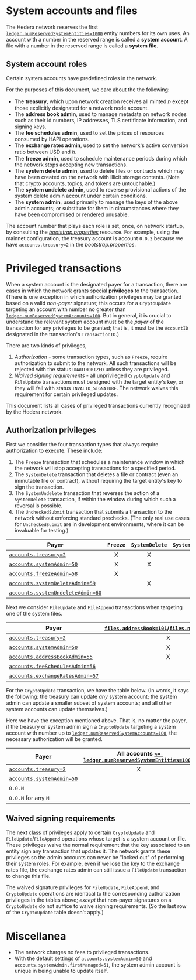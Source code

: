 # System accounts and files

The Hedera network reserves the first 
[`ledger.numReservedSystemEntities=1000`](../hedera-node/src/main/resources/bootstrap.properties#L38) 
entity numbers for its own uses. 
An account with a number in the reserved range is called a **system account**. 
A file with a number in the reserved range is called a **system file**. 

## System account roles

Certain system accounts have predefined roles in the network. 

For the purposes of this document, we care about the the following:
 - The **treasury**, which upon network creation receives all minted ℏ except those
 explicitly designated for a network node account. 
 - The **address book admin**, used to manage metadata on network nodes 
 such as their id numbers, IP addresses, TLS certificate information, and signing keys.
 - The **fee schedules admin**, used to set the prices of resources consumed 
 by HAPI operations.
 - The **exchange rates admin**, used to set the network's active conversion
 ratio between USD and ℏ.
 - The **freeze admin**, used to schedule maintenance periods during which the 
 network stops accepting new transactions.
 - The **system delete admin**, used to delete files or contracts which may 
 have been created on the network with illicit storage contents. (Note that crypto 
 accounts, topics, and tokens are untouchable.)
 - The **system undelete admin**, used to reverse provisional actions of the 
 system delete admin account under certain conditions. 
 - The **system admin**, used primarily to manage the keys of the above admin accounts;
 or substitute for them in circumstances where they have been compromised or rendered
 unusable.

The account number that plays each role is set, once, on network startup, by consulting
the [_bootstrap.properties_](../hedera-node/src/main/resources/bootstrap.properties) 
resource. For example, using the mainnet configuration, the treasury account is account
`0.0.2` because we have `accounts.treasury=2` in the _bootstrap.properties_.

# Privileged transactions

When a system account is the designated payer for a transaction, there 
are cases in which the network grants special **privileges** to the transaction. 
(There is one exception in which authorization privileges may be granted based on a 
valid _non-payer_ signature; this occurs for  a `CryptoUpdate` targeting an account 
with number no greater than [`ledger.numReservedSystemAccounts=100`](../hedera-node/src/main/resources/bootstrap.properties#L37). 
But in general, it is crucial to understand the relevant system account must be the _payer_ of 
the transaction for any privileges to be granted; that is, it must be the `AccountID`
designated in the transaction's `TransactionID`.)

There are two kinds of privileges, 
  1. _Authorization_ - some transaction types, such as `Freeze`, require authorization to submit to the network. All such transactions will be rejected with the status `UNAUTHORIZED` unless they are privileged.
  2. _Waived signing requirements_ - all unprivileged `CryptoUpdate` and `FileUpdate` transactions must be signed with the target entity's key, or they will fail with status `INVALID_SIGNATURE`. The network waives this requirement for certain privileged updates.

This document lists all cases of privileged transactions currently recognized by the Hedera network. 

## Authorization privileges

First we consider the four transaction types that always require authorization to execute. These include:
  1. The `Freeze` transaction that schedules a maintenance window in which the network 
  will stop accepting transactions for a specified period.
  2. The `SystemDelete` transaction that deletes a file or contract (even an immutable
  file or contract), without requiring the target entity's key to sign the transaction.
  3. The `SystemUndelete` transaction that reverses the action of a `SystemDelete` 
  transaction, if within the window during which such a reversal is possible.
  4. The `UncheckedSubmit` transaction that submits a transaction to the network 
  without enforcing standard prechecks. (The only real use cases for `UncheckedSubmit`
  are in development environments, where it can be invaluable for testing.)

| Payer | `Freeze` | `SystemDelete` | `SystemUndelete` | `UncheckedSubmit` |
| --- | :---: | :---: | :---: | :---: | 
| [`accounts.treasury=2`](../hedera-node/src/main/resources/bootstrap.properties#L28) | X | X | X | X |
| [`accounts.systemAdmin=50`](../hedera-node/src/main/resources/bootstrap.properties#L23) | X | X | X | X |
| [`accounts.freezeAdmin=58`](../hedera-node/src/main/resources/bootstrap.properties#L22) | X |   |   |   |
| [`accounts.systemDeleteAdmin=59`](../hedera-node/src/main/resources/bootstrap.properties#L24) |   | X |   |   |
| [`accounts.systemUndeleteAdmin=60`](../hedera-node/src/main/resources/bootstrap.properties#L24) |   |   | X |   |

Next we consider `FileUpdate` and `FileAppend` transactions when targeting one of the system files.

| Payer | [`files.addressBook=101`](../hedera-node/src/main/resources/bootstrap.properties#L29)/[`files.nodeDetails=102`](../hedera-node/src/main/resources/bootstrap.properties#L35) | [`files.networkProperties=121`](../hedera-node/src/main/resources/bootstrap.properties#L31)/[`files.hapiPermissions=122`](../hedera-node/src/main/resources/bootstrap.properties#L34)| [`files.feeSchedules=111`](../hedera-node/src/main/resources/bootstrap.properties#L33) | [`files.exchangeRates=112`](../hedera-node/src/main/resources/bootstrap.properties#L32)|
| --- | :---: | :---: | :---: | :---: | 
| [`accounts.treasury=2`](../hedera-node/src/main/resources/bootstrap.properties#L28) | X | X | X | X |
| [`accounts.systemAdmin=50`](../hedera-node/src/main/resources/bootstrap.properties#L23) | X | X | X | X |
| [`accounts.addressBookAdmin=55`](../hedera-node/src/main/resources/bootstrap.properties#L19) | X | X | |   |
| [`accounts.feeSchedulesAdmin=56`](../hedera-node/src/main/resources/bootstrap.properties#L21) |   |   | X |   |
| [`accounts.exchangeRatesAdmin=57`](../hedera-node/src/main/resources/bootstrap.properties#L20) |   | X |   | X |

For the `CryptoUpdate` transaction, we have the table below. (In words, it says the following: the treasury can
update _any_ system account; the system admin can update a smaller subset of system accounts; and all other system 
accounts can update themselves.) 

Here we have the exception mentioned above. That is, no matter the payer, if the treasury or system admin sign a
`CryptoUpdate` targeting a system account with number up to [`ledger.numReservedSystemAccounts=100`](../hedera-node/src/main/resources/bootstrap.properties#L37),
the necessary authorization will be granted.

| Payer | All accounts [`<= ledger.numReservedSystemEntities=1000`](../hedera-node/src/main/resources/bootstrap.properties#L38) | Accounts [`<= ledger.numReservedSystemAccounts=100`](../hedera-node/src/main/resources/bootstrap.properties#L37) | Account `0.0.N` with `N <= ledger.numReservedSystemEntities=1000` | 
| --- | :---: | :---: | :---: | 
| [`accounts.treasury=2`](../hedera-node/src/main/resources/bootstrap.properties#L28) | X | X | X |
| [`accounts.systemAdmin=50`](../hedera-node/src/main/resources/bootstrap.properties#L23) |   | X |  |
| `0.0.N` |   |  | X |
| `0.0.M` for any `M` |  | X _if treasury or system admin also sign_ |  |

## Waived signing requirements

The next class of privileges apply to certain `CryptoUpdate` and `FileUpdate`/`FileAppend`
operations whose target is a system account or file. These privileges waive the normal 
requirement that the key associated to an entity sign any transaction that updates it.
The network grants these privileges so the admin accounts can never be "locked 
out" of performing their system roles. For example, even if we lose the key to the exchange 
rates file, the exchange rates admin can still issue a `FileUpdate` transaction to change 
this file.

The waived signature privileges for `FileUpdate`, `FileAppend`, and `CryptoUpdate` 
operations are identical to the corresponding authorization privileges in the tables above; 
_except_ that non-payer signatures on a `CryptoUpdate` do not suffice to waive 
signing requirements. (So the last row of the `CryptoUpdate` table doesn't apply.)

# Miscellanea

- The network charges no fees to privileged transactions. 
- With the default settings of `accounts.systemAdmin=50` and `accounts.systemAdmin.firstManaged=51`, 
the system admin account is unique in being unable to update itself.

